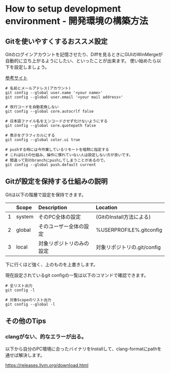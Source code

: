 # How to setup development environment - 開発環境の構築方法

## Gitを使いやすくするおススメ設定

Gitのログインアカウントを記憶させたり、Diffを見るときにGUIのWinMergeが自動的に立ち上がるようにしたい、といったことが出来ます。
使い始めたら以下を設定しましょう。

[参考サイト](https://blog.katsubemakito.net/git/git-config-1st)

```
# 名前とメールアドレス(アカウント)
git config --global user.name '<your name>'
git config --global user.email '<your mail address>'

# 改行コードを自動変換しない
git config --global core.autocrlf false

# 日本語ファイル名をエンコードさせず化けないようにする
git config --global core.quotepath false

# 表示をグラフィカルにする
git config --global color.ui true

# pushする時には今作業しているリモートを暗黙に指定する
# これはGitの仕組み、操作に慣れていない人は設定しない方が良いです。
# 間違って別のbranchにpushしてしまうことがあるので。
git config --global push.default current
```

## Gitが設定を保持する仕組みの説明

Gitは以下の階層で設定を保持できます。

|     | Scope   | Description               | Location
|:--- |:---     |:---                       |:---
|1    | system  | そのPC全体の設定         | (GitのInstall方法による)
|2    | global  | そのユーザー全体の設定   | %USERPROFILE%\.gitconfig
|3    | local   | 対象リポジトリのみの設定 | 対象リポジトリの.git/config

下に行くほど強く、上のものを上書きします。

現在設定されているgit configの一覧は以下のコマンドで確認できます。

```
# 全リスト出力
git config -l

# 対象Scopeのリスト出力
git config --global -l
```

## その他のTips

### clangがない、的なエラーが出る。

以下から自分のPC環境に合ったバイナリをInstallして、clang-formatにpathを通せば解決します。

https://releases.llvm.org/download.html
